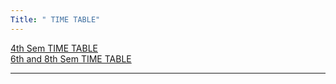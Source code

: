 ```yaml
---
Title: " TIME TABLE"
---
```

<a href="https://drive.google.com/drive/folders/1jMFKdK-tuQoOrrFvSUdvU0UtiR4QegtG">4th Sem TIME TABLE</a><br>
<a href="https://drive.google.com/drive/folders/1jMFKdK-tuQoOrrFvSUdvU0UtiR4QegtG">6th and 8th Sem TIME TABLE</a>
</br>
<hr>

